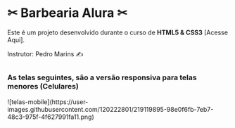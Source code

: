 <h1>✂ Barbearia Alura ✂</h1> 


<p>Este é um projeto desenvolvido durante o curso de <strong>HTML5 & CSS3</strong> [Acesse Aqui]. </p>
<p>Instrutor: Pedro Marins ✍</p>

##

<h3>As telas seguintes, são a versão responsiva para telas menores (Celulares)</h3>
![telas-mobile](https://user-images.githubusercontent.com/120222801/219119895-98e0f6fb-7eb7-48c3-975f-4f627991fa11.png)

